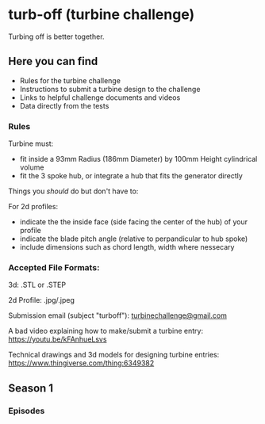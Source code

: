 # turb-off (turbine challenge)
Turbing off is better together.

## Here you can find
* Rules for the turbine challenge
* Instructions to submit a turbine design to the challenge
* Links to helpful challenge documents and videos
* Data directly from the tests

### Rules
Turbine must:
* fit inside a 93mm Radius (186mm Diameter) by 100mm Height cylindrical volume
* fit the 3 spoke hub, or integrate a hub that fits the generator directly

Things you *should* do but don't have to:

  For 2d profiles:
  * indicate the the inside face (side facing the center of the hub) of your profile
  * indicate the blade pitch angle (relative to perpandicular to hub spoke)
  * include dimensions such as chord length, width where nessecary

### Accepted File Formats:
3d: .STL or .STEP

2d Profile: .jpg/.jpeg

Submission email (subject "turboff"):
turbinechallenge@gmail.com

A bad video explaining how to make/submit a turbine entry:
https://youtu.be/kFAnhueLsvs

Technical drawings and 3d models for designing turbine entries:
https://www.thingiverse.com/thing:6349382
  
## Season 1
### Episodes


